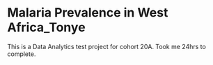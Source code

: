 # Malaria Prevalence in West Africa_Tonye
This is a Data Analytics test project for cohort 20A. Took me 24hrs to complete.
